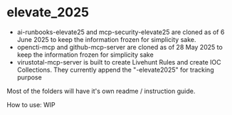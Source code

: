 # elevate_2025

- ai-runbooks-elevate25 and mcp-security-elevate25 are cloned as of 6 June 2025 to keep the information frozen for simplicity sake. 
- opencti-mcp and github-mcp-server are cloned as of 28 May 2025 to keep the information frozen for simplicity sake
- virustotal-mcp-server is built to create Livehunt Rules and create IOC Collections. They currently append the "-elevate2025" for tracking purpose

Most of the folders will have it's own readme / instruction guide. 

How to use: 
WIP
